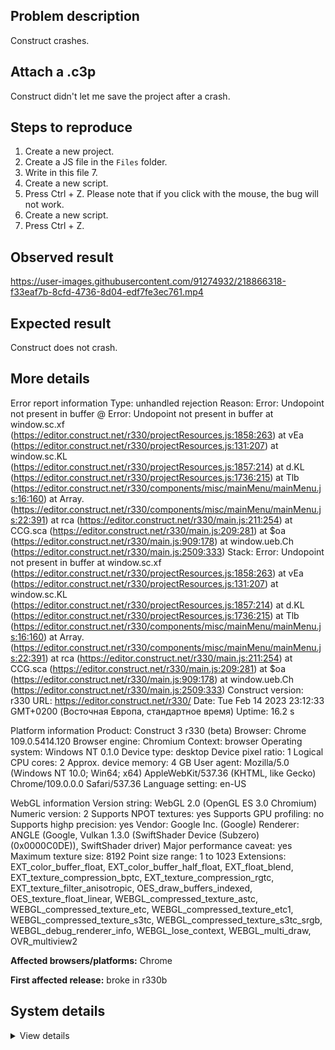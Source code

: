 ## Problem description

Construct crashes.

## Attach a .c3p

Construct didn't let me save the project after a crash.

## Steps to reproduce

1. Create a new project.
2. Create a JS file in the `Files` folder.
3. Write in this file 7.
4. Create a new script.
5. Press Ctrl + Z. Please note that if you click with the mouse, the bug will not work.
6. Create a new script.
7. Press Ctrl + Z.

## Observed result

https://user-images.githubusercontent.com/91274932/218866318-f33eaf7b-8cfd-4736-8d04-edf7fe3ec761.mp4

## Expected result

Construct does not crash.

## More details

Error report information
Type: unhandled rejection
Reason: Error: Undopoint not present in buffer @ Error: Undopoint not present in buffer at window.sc.xf (https://editor.construct.net/r330/projectResources.js:1858:263) at vEa (https://editor.construct.net/r330/projectResources.js:131:207) at window.sc.KL (https://editor.construct.net/r330/projectResources.js:1857:214) at d.KL (https://editor.construct.net/r330/projectResources.js:1736:215) at Tlb (https://editor.construct.net/r330/components/misc/mainMenu/mainMenu.js:16:160) at Array. (https://editor.construct.net/r330/components/misc/mainMenu/mainMenu.js:22:391) at rca (https://editor.construct.net/r330/main.js:211:254) at CCG.sca (https://editor.construct.net/r330/main.js:209:281) at $oa (https://editor.construct.net/r330/main.js:909:178) at window.ueb.Ch (https://editor.construct.net/r330/main.js:2509:333)
Stack: Error: Undopoint not present in buffer at window.sc.xf (https://editor.construct.net/r330/projectResources.js:1858:263) at vEa (https://editor.construct.net/r330/projectResources.js:131:207) at window.sc.KL (https://editor.construct.net/r330/projectResources.js:1857:214) at d.KL (https://editor.construct.net/r330/projectResources.js:1736:215) at Tlb (https://editor.construct.net/r330/components/misc/mainMenu/mainMenu.js:16:160) at Array. (https://editor.construct.net/r330/components/misc/mainMenu/mainMenu.js:22:391) at rca (https://editor.construct.net/r330/main.js:211:254) at CCG.sca (https://editor.construct.net/r330/main.js:209:281) at $oa (https://editor.construct.net/r330/main.js:909:178) at window.ueb.Ch (https://editor.construct.net/r330/main.js:2509:333)
Construct version: r330
URL: https://editor.construct.net/r330/
Date: Tue Feb 14 2023 23:12:33 GMT+0200 (Восточная Европа, стандартное время)
Uptime: 16.2 s

Platform information
Product: Construct 3 r330 (beta)
Browser: Chrome 109.0.5414.120
Browser engine: Chromium
Context: browser
Operating system: Windows NT 0.1.0
Device type: desktop
Device pixel ratio: 1
Logical CPU cores: 2
Approx. device memory: 4 GB
User agent: Mozilla/5.0 (Windows NT 10.0; Win64; x64) AppleWebKit/537.36 (KHTML, like Gecko) Chrome/109.0.0.0 Safari/537.36
Language setting: en-US

WebGL information
Version string: WebGL 2.0 (OpenGL ES 3.0 Chromium)
Numeric version: 2
Supports NPOT textures: yes
Supports GPU profiling: no
Supports highp precision: yes
Vendor: Google Inc. (Google)
Renderer: ANGLE (Google, Vulkan 1.3.0 (SwiftShader Device (Subzero) (0x0000C0DE)), SwiftShader driver)
Major performance caveat: yes
Maximum texture size: 8192
Point size range: 1 to 1023
Extensions: EXT_color_buffer_float, EXT_color_buffer_half_float, EXT_float_blend, EXT_texture_compression_bptc, EXT_texture_compression_rgtc, EXT_texture_filter_anisotropic, OES_draw_buffers_indexed, OES_texture_float_linear, WEBGL_compressed_texture_astc, WEBGL_compressed_texture_etc, WEBGL_compressed_texture_etc1, WEBGL_compressed_texture_s3tc, WEBGL_compressed_texture_s3tc_srgb, WEBGL_debug_renderer_info, WEBGL_lose_context, WEBGL_multi_draw, OVR_multiview2

**Affected browsers/platforms:** Chrome

**First affected release:** broke in r330b

## System details

<details><summary>View details</summary>

Platform information
Product: Construct 3 r330 (beta)
Browser: Chrome 109.0.5414.120
Browser engine: Chromium
Context: browser
Operating system: Windows NT 0.1.0
Device type: desktop
Device pixel ratio: 1
Logical CPU cores: 2
Approx. device memory: 4 GB
User agent: Mozilla/5.0 (Windows NT 10.0; Win64; x64) AppleWebKit/537.36 (KHTML, like Gecko) Chrome/109.0.0.0 Safari/537.36
Language setting: en-US

Local storage
Storage quota (approx): 59 gb
Storage usage (approx): 193 mb (0.3%)
Persistant storage: No

Browser support notes
This list contains missing features that are not required, but could improve performance or user experience if supported.

UI effects are disabled in settings.
WebGL indicates a major performance caveat. It is probably using software rendering.
WebGL information
Version string: WebGL 2.0 (OpenGL ES 3.0 Chromium)
Numeric version: 2
Supports NPOT textures: yes
Supports GPU profiling: no
Supports highp precision: yes
Vendor: Google Inc. (Google)
Renderer: ANGLE (Google, Vulkan 1.3.0 (SwiftShader Device (Subzero) (0x0000C0DE)), SwiftShader driver)
Major performance caveat: yes
Maximum texture size: 8192
Point size range: 1 to 1023
Extensions:

EXT_color_buffer_float
EXT_color_buffer_half_float
EXT_float_blend
EXT_texture_compression_bptc
EXT_texture_compression_rgtc
EXT_texture_filter_anisotropic
OES_draw_buffers_indexed
OES_texture_float_linear
WEBGL_compressed_texture_astc
WEBGL_compressed_texture_etc
WEBGL_compressed_texture_etc1
WEBGL_compressed_texture_s3tc
WEBGL_compressed_texture_s3tc_srgb
WEBGL_debug_renderer_info
WEBGL_lose_context
WEBGL_multi_draw
OVR_multiview2
Audio information
System sample rate: 48000 Hz
Output channels: 2
Output interpretation: speakers
Supported decode formats:

WebM Opus (audio/webm; codecs=opus)
Ogg Opus (audio/ogg; codecs=opus)
WebM Vorbis (audio/webm; codecs=vorbis)
Ogg Vorbis (audio/ogg; codecs=vorbis)
MPEG-4 AAC (audio/mp4; codecs=mp4a.40.5)
MP3 (audio/mpeg)
FLAC (audio/flac)
PCM WAV (audio/wav; codecs=1)
Supported encode formats:

WebM Opus (audio/webm; codecs=opus)
Video information
Supported decode formats:

WebM AV1 (video/webm; codecs=av01.0.00M.08)
MP4 AV1 (video/mp4; codecs=av01.0.00M.08)
WebM VP9 (video/webm; codecs=vp9)
WebM VP8 (video/webm; codecs=vp8)
Ogg Theora (video/ogg; codecs=theora)
H.264 (video/mp4; codecs=avc1.42E01E)
Supported encode formats:

WebM VP9 (video/webm; codecs=vp9)
WebM VP8 (video/webm; codecs=vp8)

</details>
